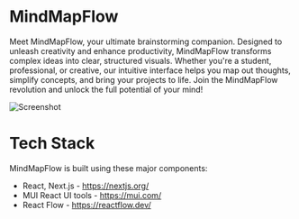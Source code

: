 # MindMapFlow

Meet MindMapFlow, your ultimate brainstorming companion. Designed to unleash creativity and enhance productivity, MindMapFlow transforms complex ideas into clear, structured visuals. Whether you're a student, professional, or creative, our intuitive interface helps you map out thoughts, simplify concepts, and bring your projects to life. Join the MindMapFlow revolution and unlock the full potential of your mind!

![Screenshot](/public/screens/screen_20250204.png)

# Tech Stack

MindMapFlow is built using these major components:

* React, Next.js - https://nextjs.org/
* MUI React UI tools - https://mui.com/
* React Flow - https://reactflow.dev/